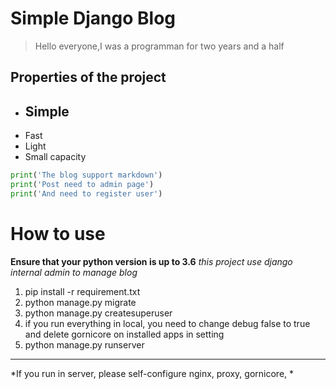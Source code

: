 # Simple Django Blog
>Hello everyone,I was a programman for  two years and a half
## Properties of the project
- ## Simple ##
- Fast
- Light
- Small capacity
```python
print('The blog support markdown')
print('Post need to admin page')
print('And need to register user')
```
# How to use
**Ensure that your python version is up to 3.6**
*this project use django internal admin to manage blog*
1. pip install -r requirement.txt
2. python manage.py migrate
3. python manage.py createsuperuser
4. if you run everything in local, you need to change debug false to true and delete gornicore on installed apps in setting
5. python manage.py runserver

***
*If you run in server, please self-configure nginx, proxy, gornicore, *
